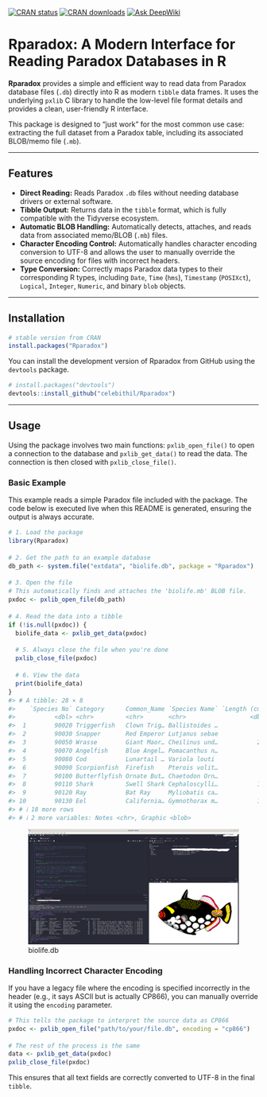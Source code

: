 
[![CRAN
status](https://www.r-pkg.org/badges/version/Rparadox)](https://CRAN.R-project.org/package=Rparadox)
[![CRAN
downloads](https://cranlogs.r-pkg.org/badges/Rparadox)](https://CRAN.R-project.org/package=Rparadox)
[![Ask
DeepWiki](https://deepwiki.com/badge.svg)](https://deepwiki.com/celebithil/Rparadox)

# Rparadox: A Modern Interface for Reading Paradox Databases in R

**Rparadox** provides a simple and efficient way to read data from
Paradox database files (`.db`) directly into R as modern `tibble` data
frames. It uses the underlying `pxlib` C library to handle the low-level
file format details and provides a clean, user-friendly R interface.

This package is designed to “just work” for the most common use case:
extracting the full dataset from a Paradox table, including its
associated BLOB/memo file (`.mb`).

------------------------------------------------------------------------

## Features

- **Direct Reading:** Reads Paradox `.db` files without needing database
  drivers or external software.
- **Tibble Output:** Returns data in the `tibble` format, which is fully
  compatible with the Tidyverse ecosystem.
- **Automatic BLOB Handling:** Automatically detects, attaches, and
  reads data from associated memo/BLOB (`.mb`) files.
- **Character Encoding Control:** Automatically handles character
  encoding conversion to UTF-8 and allows the user to manually override
  the source encoding for files with incorrect headers.
- **Type Conversion:** Correctly maps Paradox data types to their
  corresponding R types, including `Date`, `Time` (`hms`), `Timestamp`
  (`POSIXct`), `Logical`, `Integer`, `Numeric`, and binary `blob`
  objects.

------------------------------------------------------------------------

## Installation

``` r
# stable version from CRAN
install.packages("Rparadox")
```

You can install the development version of Rparadox from GitHub using
the `devtools` package.

``` r
# install.packages("devtools")
devtools::install_github("celebithil/Rparadox")
```

------------------------------------------------------------------------

## Usage

Using the package involves two main functions: `pxlib_open_file()` to
open a connection to the database and `pxlib_get_data()` to read the
data. The connection is then closed with `pxlib_close_file()`.

### Basic Example

This example reads a simple Paradox file included with the package. The
code below is executed live when this README is generated, ensuring the
output is always accurate.

``` r
# 1. Load the package
library(Rparadox)

# 2. Get the path to an example database
db_path <- system.file("extdata", "biolife.db", package = "Rparadox")

# 3. Open the file
# This automatically finds and attaches the 'biolife.mb' BLOB file.
pxdoc <- pxlib_open_file(db_path)

# 4. Read the data into a tibble
if (!is.null(pxdoc)) {
  biolife_data <- pxlib_get_data(pxdoc)

  # 5. Always close the file when you're done
  pxlib_close_file(pxdoc)
  
  # 6. View the data
  print(biolife_data)
}
#> # A tibble: 28 × 8
#>    `Species No` Category      Common_Name `Species Name` `Length (cm)` Length_In
#>           <dbl> <chr>         <chr>       <chr>                  <dbl>     <dbl>
#>  1        90020 Triggerfish   Clown Trig… Ballistoides …            50     19.7 
#>  2        90030 Snapper       Red Emperor Lutjanus sebae            60     23.6 
#>  3        90050 Wrasse        Giant Maor… Cheilinus und…           229     90.2 
#>  4        90070 Angelfish     Blue Angel… Pomacanthus n…            30     11.8 
#>  5        90080 Cod           Lunartail … Variola louti             80     31.5 
#>  6        90090 Scorpionfish  Firefish    Pterois volit…            38     15.0 
#>  7        90100 Butterflyfish Ornate But… Chaetodon Orn…            19      7.48
#>  8        90110 Shark         Swell Shark Cephaloscylli…           102     40.2 
#>  9        90120 Ray           Bat Ray     Myliobatis ca…            56     22.0 
#> 10        90130 Eel           California… Gymnothorax m…           150     59.1 
#> # ℹ 18 more rows
#> # ℹ 2 more variables: Notes <chr>, Graphic <blob>
```

<figure>
<img src="man/figures/demo.jpg" alt="biolife.db" />
<figcaption aria-hidden="true">biolife.db</figcaption>
</figure>

### Handling Incorrect Character Encoding

If you have a legacy file where the encoding is specified incorrectly in
the header (e.g., it says ASCII but is actually CP866), you can manually
override it using the `encoding` parameter.

``` r
# This tells the package to interpret the source data as CP866
pxdoc <- pxlib_open_file("path/to/your/file.db", encoding = "cp866")

# The rest of the process is the same
data <- pxlib_get_data(pxdoc)
pxlib_close_file(pxdoc)
```

This ensures that all text fields are correctly converted to UTF-8 in
the final `tibble`.
